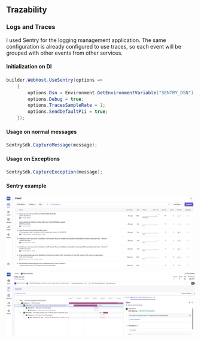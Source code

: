 ## Trazability
### Logs and Traces

I used Sentry for the logging management application. The same configuration is already configured to use traces, so each event will be grouped with other events from other services.

#### Initialization on DI
```cs
builder.WebHost.UseSentry(options =>
    {
        options.Dsn = Environment.GetEnvironmentVariable("SENTRY_DSN");
        options.Debug = true;
        options.TracesSampleRate = 1;
        options.SendDefaultPii = true;
    });
```

#### Usage on normal messages
```cs
SentrySdk.CaptureMessage(message);
```

#### Usage on Exceptions
```cs
SentrySdk.CaptureException(message);
```

#### Sentry example
![Logs Example](img/trazability/logs-example.png "Logs Example")

![Trace Example](img/trazability/trace-example.png "Trace Example")
